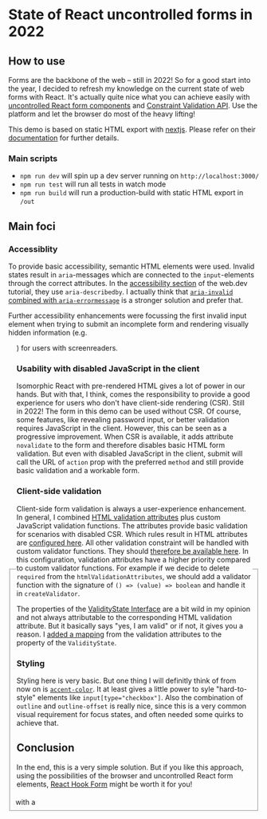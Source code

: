 # State of React uncontrolled forms in 2022

## How to use

Forms are the backbone of the web – still in 2022! So for a good start into the year, I decided to refresh my knowledge on the current state of web forms with React. It's actually quite nice what you can achieve easily with [uncontrolled React form components](https://reactjs.org/docs/uncontrolled-components.html) and [Constraint Validation API](https://developer.mozilla.org/en-US/docs/Web/Guide/HTML/Constraint_validation). Use the platform and let the browser do most of the heavy lifting!

This demo is based on static HTML export with [nextjs](https://nextjs.org/). Please refer on their [documentation](https://nextjs.org/docs/getting-started) for further details.

### Main scripts

- `npm run dev` will spin up a dev server running on `http://localhost:3000/`
- `npm run test` will run all tests in watch mode
- `npm run build` will run a production-build with static HTML export in `/out`

## Main foci

### Accessiblity

To provide basic accessibility, semantic HTML elements were used. Invalid states result in `aria`-messages which are connected to the `input`-elements through the correct attributes. In the [accessibility section](https://web.dev/learn/forms/accessibility/) of the web.dev tutorial, they use `aria-describedby`. I actually think that [`aria-invalid` combined with `aria-errormessage`](https://developer.mozilla.org/en-US/docs/Web/Accessibility/ARIA/Attributes/aria-errormessage#example) is a stronger solution and prefer that.

Further accessibility enhancements were focussing the first invalid input element when trying to submit an incomplete form and rendering visually hidden information (e.g. <fieldset> with a <legend>) for users with screenreaders.

### Usability with disabled JavaScript in the client

Isomorphic React with pre-rendered HTML gives a lot of power in our hands. But with that, I think, comes the responsibility to provide a good experience for users who don't have client-side rendering (CSR). Still in 2022!
The form in this demo can be used without CSR. Of course, some features, like revealing password input, or better validation requires JavaScript in the client. However, this can be seen as a progressive improvement. When CSR is available, it adds attribute `novalidate` to the form and therefore disables basic HTML form validation. But even with disabled JavaScript in the client, submit will call the URL of `action` prop with the preferred `method` and still provide basic validation and a workable form.

### Client-side validation

Client-side form validation is always a user-experience enhancement. In general, I combined [HTML validation attributes](https://developer.mozilla.org/en-US/docs/Web/Guide/HTML/Constraint_validation#validation-related_attributes) plus custom JavaScript validation functions. The attributes provide basic validation for scenarios with disabled CSR.
Which rules result in HTML attributes are [configured here](/components/forms/validation/validationConfig.js). All other validation constraint will be handled with custom validator functions. They should [therefore be available here](/components/forms/validation/customValidators.js). In this configuration, validation attributes have a higher priority compared to custom validator functions. For example if we decide to delete `required` from the `htmlValidationAttributes`, we should add a validator function with the signature of `() => (value) => boolean` and handle it in `createValidator`.

The properties of the [ValidityState Interface](https://developer.mozilla.org/en-US/docs/Web/API/ValidityState) are a bit wild in my opinion and not always attributable to the corresponding HTML validation attribute. But it basically says "yes, I am valid" or if not, it gives you a reason. I [added a mapping](/components/forms/validation/validationConfig.js) from the validation attributes to the property of the `ValidityState`.

### Styling

Styling here is very basic. But one thing I will definitly think of from now on is [`accent-color`](https://css-tricks.com/almanac/properties/a/accent-color/). It at least gives a little power to syle "hard-to-style" elements like `input[type="checkbox"]`.
Also the combination of `outline` and `outline-offset` is really nice, since this is a very common visual requirement for focus states, and often needed some quirks to achieve that.

## Conclusion

In the end, this is a very simple solution. But if you like this approach, using the possibilities of the browser and uncontrolled React form elements, [React Hook Form](https://www.react-hook-form.com/) might be worth it for you!
